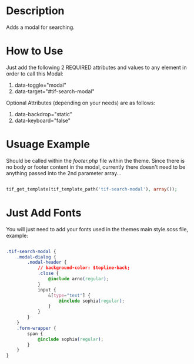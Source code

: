 # Description
Adds a modal for searching.

# How to Use
Just add the following 2 REQUIRED attributes and values to any element in order to call this Modal:

1. data-toggle="modal"
2. data-target="#tif-search-modal"

Optional Attributes (depending on your needs) are as follows:

1. data-backdrop="static"
2. data-keyboard="false"

# Usuage Example

Should be called within the *footer.php* file within the theme.  Since there is no body or footer content in the modal, currently there doesn't need to be anything passed into the 2nd parameter array...

```php

tif_get_template(tif_template_path('tif-search-modal'), array());

```

# Just Add Fonts

You will just need to add your fonts used in the themes main style.scss file, example:

```css

.tif-search-modal {
	.modal-dialog {
		.modal-header {
			// background-color: $topline-back;
			.close {
				@include arno(regular);
			}
			input {
				&[type="text"] {
					@include sophia(regular);
				}
			}
		}
	}
	.form-wrapper {
		span {
			@include sophia(regular);
		}
	}
}

```


